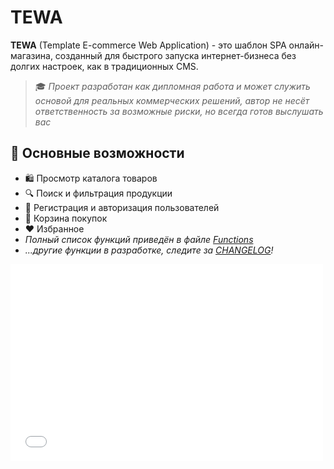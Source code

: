 # TEWA
**TEWA** (Template E-commerce Web Application) - это шаблон SPA онлайн-магазина, созданный для быстрого запуска интернет-бизнеса без долгих настроек, как в традиционных CMS.

> 🎓 *Проект разработан как дипломная работа и может служить основой для реальных коммерческих решений, автор не несёт ответственность за возможные риски, но всегда готов выслушать вас*

## 🚀 Основные возможности
- 🛍️ Просмотр каталога товаров
- 🔍 Поиск и фильтрация продукции
- 👤 Регистрация и авторизация пользователей
- 🛒 Корзина покупок
- ❤️ Избранное
- *Полный список функций приведён в файле [Functions](functions.md)*
- *...другие функции в разработке, следите за [CHANGELOG](CHANGELOG.md)!*
<iframe frameborder="0" width="500" height="315"
   src="./vid.np4" title="Пример работы приложения"
/>
## 🛠️ Технологический стек
### Frontend
- **Vue.js 3** - *The Progressive JavaScript Framework. An approachable, performant and versatile framework for building web user interfaces.*
- **Vue Router** - *Vue Router. Expressive, configurable and convenient routing for Vue.js.*

### Backend
- **Laravel 12** - *Laravel is a web application PHP framework with expressive, elegant syntax, a robust ecosystem.*
- **PHP 8.4** - *A popular general-purpose scripting language that is especially suited to web development.*

### Инструменты разработки
- **phpMyAdmin** - *Free software tool written in PHP, intended to handle the administration of MySQL over the Web.*
- **VSCodium** - *Free/Libre Open Source Software Binaries of VS Code.*
- **Drawio** - *Security-first diagramming for teams.*
- **Bruno** - *Re-Inventing the API Client. Git-integrated, fully offline, and open-source API client.*

## 📦 Установка и запуск
### Требования
- PHP 8.4+
- Node.js 16+
- Composer
- MySQL 8+/MariaDB 10+

### Быстрый старт
1. **Клонирование репозитория**
   ```bash
   git clone https://github.com/d0lmany/TEWA
   cd tewa
   ```

2. **Установка зависимостей Frontend**
   ```bash
   cd frontend
   npm install
   ```

3. **Установка зависимостей Backend**
   ```bash
   cd ../backend
   composer install
   ```

4. **Запуск миграций**
   ```bash
   php artisan migrate
   ```

5. **Запуск приложений (режим разработчика)**
   ```bash
   # Frontend (в папке frontend)
   npm run dev
   
   # Backend (в папке backend)
   php artisan serve # ИЛИ composer run dev
   ```

## 📚 Документация
Пока документация крайне бедная, но я обязательно сделаю её широкой и читабельной позже.  
В папке `docs/` содержатся технические диаграммы:
- `TEWA - 1 step.drawio` - текущая архитектура и планы развития

## 🤝 Участие в разработке
Проект открыт к контрибуции! Как это сделать?
1. Сделайте форк
2. Создайте свою ветку для вашего нововведения
3. Сделайте коммит с ёмким но ясным объяснением
4. Отправьте изменения и откройте пулл-реквест
